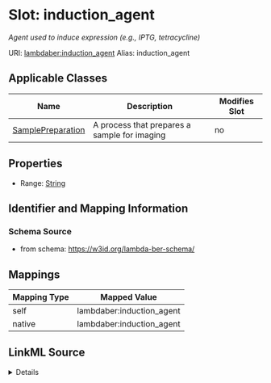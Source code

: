 

# Slot: induction_agent 


_Agent used to induce expression (e.g., IPTG, tetracycline)_





URI: [lambdaber:induction_agent](https://w3id.org/lambda-ber-schema/induction_agent)
Alias: induction_agent

<!-- no inheritance hierarchy -->





## Applicable Classes

| Name | Description | Modifies Slot |
| --- | --- | --- |
| [SamplePreparation](SamplePreparation.md) | A process that prepares a sample for imaging |  no  |






## Properties

* Range: [String](String.md)




## Identifier and Mapping Information






### Schema Source


* from schema: https://w3id.org/lambda-ber-schema/




## Mappings

| Mapping Type | Mapped Value |
| ---  | ---  |
| self | lambdaber:induction_agent |
| native | lambdaber:induction_agent |




## LinkML Source

<details>
```yaml
name: induction_agent
description: Agent used to induce expression (e.g., IPTG, tetracycline)
from_schema: https://w3id.org/lambda-ber-schema/
rank: 1000
alias: induction_agent
owner: SamplePreparation
domain_of:
- SamplePreparation
range: string

```
</details>